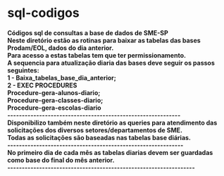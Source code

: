 # sql-codigos
 <h4>
 Códigos sql de consultas a base de dados de SME-SP <br>
Neste diretório estão as rotinas para baixar as tabelas das bases Prodam/EOL, dados do dia anterior.<br>
Para acesso a estas tabelas tem que ter permissionamento.<br>
A sequencia para atualização diaria das bases deve seguir os passos seguintes:<br>
1 - Baixa_tabelas_base_dia_anterior;<br>
2 - EXEC PROCEDURES<br>
    Procedure-gera-alunos-diario;<br>
    Procedure-gera-classes-diario;<br>
    Procedure-gera-escolas-diario<br>
------------------------------------------------------------<br>
Disponibilizo também neste diretório as queries para atendimento das solicitações dos diversos setores/departamentos de SME.<br>
Todas as solicitações são baseadas nas tabelas base diárias.<br>
-------------------------------------------------------------<br>
No primeiro dia de cada mês as tabelas diarias devem ser guardadas como base do final do mês anterior.<br>
-----------------------------------------------------------------
</h4>
